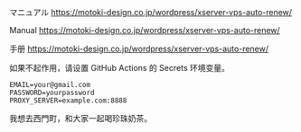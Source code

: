 マニュアル
https://motoki-design.co.jp/wordpress/xserver-vps-auto-renew/

Manual
https://motoki-design.co.jp/wordpress/xserver-vps-auto-renew/

手册
https://motoki-design.co.jp/wordpress/xserver-vps-auto-renew/

如果不起作用，请设置 GitHub Actions 的 Secrets 环境变量。

```env
EMAIL=your@gmail.com
PASSWORD=yourpassword
PROXY_SERVER=example.com:8888
```

我想去西門町，和大家一起喝珍珠奶茶。